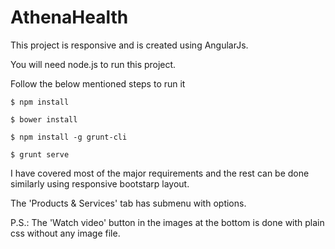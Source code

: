 # AthenaHealth

This project is responsive and is created using AngularJs.

You will need node.js to run this project.

Follow the below mentioned steps to run it

	$ npm install

	$ bower install

	$ npm install -g grunt-cli

	$ grunt serve

I have covered most of the major requirements and the rest can be done similarly using responsive bootstarp layout.

The 'Products & Services' tab has submenu with options.

P.S.: The 'Watch video' button in the images at the bottom is done with plain css without any image file.
